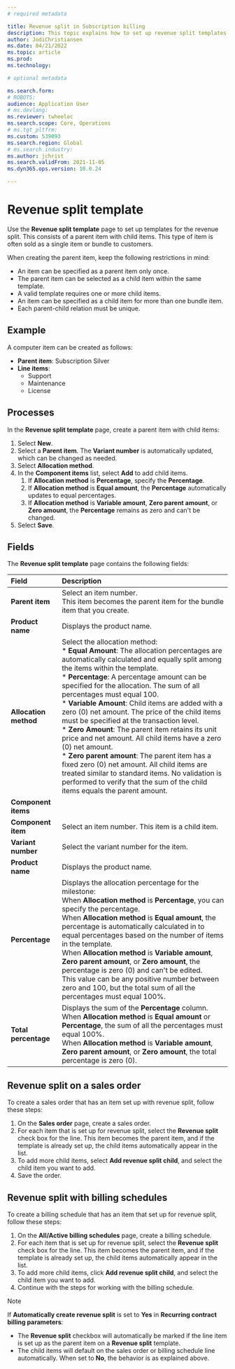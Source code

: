 ```yaml
---
# required metadata

title: Revenue split in Subscription billing
description: This topic explains how to set up revenue split templates for items that are sold as bundles. 
author: JodiChristiansen
ms.date: 04/21/2022
ms.topic: article
ms.prod: 
ms.technology: 

# optional metadata

ms.search.form:  
# ROBOTS: 
audience: Application User
# ms.devlang: 
ms.reviewer: twheeloc
ms.search.scope: Core, Operations
# ms.tgt_pltfrm: 
ms.custom: 539093
ms.search.region: Global
# ms.search.industry: 
ms.author: jchrist
ms.search.validFrom: 2021-11-05
ms.dyn365.ops.version: 10.0.24

---
```

# Revenue split template

Use the **Revenue split template** page to set up templates for the revenue split. This consists of a parent item with child items. This type of item is often sold as a single item or bundle to customers. 

When creating the parent item, keep the following restrictions in mind: 
* An item can be specified as a parent item only once.
* The parent item can be selected as a child item within the same template. 
* A valid template requires one or more child items. 
* An item can be specified as a child item for more than one bundle item.
* Each parent-child relation must be unique.

</div><div>

## Example

A computer item can be created as follows: 

* **Parent item**: Subscription Silver
* **Line items**: 
   * Support 
   * Maintenance
   * License

## Processes

In the **Revenue split template** page, create a parent item with child items: 
1. Select **New**. 
1. Select a **Parent item**. The **Variant number** is automatically updated, which can be changed as needed. 
1. Select **Allocation method**. 
1. In the **Component items** list, select **Add** to add child items. 
   1. If **Allocation method** is **Percentage**,  specify the **Percentage**. 
   1. If **Allocation method** is **Equal amount**, the **Percentage** automatically updates to equal percentages. 
   1. If **Allocation method** is **Variable amount**, **Zero parent amount**,  or **Zero amount**, the **Percentage** remains as zero and can't be changed. 
1. Select **Save**.

## Fields

The **Revenue split template** page contains the following fields:


| Field        | Description           |
| :------------- |:-------------| 
| **Parent item**     | Select an item number. <br />This item becomes the parent item for the bundle item that you create.  | 
| **Product name**     | Displays the product name.       |  
| **Allocation method**	  | Select the allocation method: <br />* **Equal Amount**: The allocation percentages are automatically calculated and equally split among the items within the template.<br />* **Percentage**: A percentage amount can be specified for the allocation. The sum of all percentages must equal 100. <br /> * **Variable Amount**: Child items are added with a zero (0) net amount. The price of the child items must be specified at the transaction level. <br /> * **Zero Amount**: The parent item retains its unit price and net amount. All child items have a zero (0) net amount.<br /> * **Zero parent amount**: The parent item has a fixed zero (0) net amount. All child items are treated similar to standard items. No validation is performed to verify that the sum of the child items equals the parent amount.       |    
| **Component items**     |  | 
| **Component item**     | Select an item number. This item is a child item.       |  
| **Variant number**	  | Select the variant number for the item.     |    
| **Product name**     | Displays the product name.  | 
| **Percentage**     | Displays the allocation percentage for the milestone: <br /> When **Allocation method** is **Percentage**, you can specify the percentage. <br /> When **Allocation method** is **Equal amount**, the percentage is automatically calculated in to equal percentages based on the number of items in the template. <br /> When **Allocation method** is **Variable amount**, **Zero parent amount**, or **Zero amount**, the percentage is zero (0) and can't be edited. <br />This value can be any positive number between zero and 100, but the total sum of all the percentages must equal 100%.      |  
| **Total percentage**	  | Displays the sum of the **Percentage** column. <br /> When **Allocation method** is **Equal amount** or **Percentage**, the sum of all the percentages must equal 100%. <br /> When **Allocation method** is **Variable amount**, **Zero parent amount**,  or **Zero amount**, the total percentage is zero (0).        |    
## Revenue split on a sales order

To create a sales order that has an item set up with revenue split, follow these steps: 
1. On the **Sales order** page, create a sales order. 
2. For each item that is set up for revenue split, select the **Revenue split** check box for the line. This item becomes the parent item, and if the template is already set up, the child items automatically appear in the list. 
3. To add more child items, select **Add revenue split child**, and select the child item you want to add. 
4. Save the order. 

## Revenue split with billing schedules

To create a billing schedule that has an item that set up for revenue split, follow these steps: 
1. On the **All/Active billing schedules** page, create a billing schedule. 
2. For each item that is set up for revenue split, select the **Revenue split** check box for the line. This item becomes the parent item, and if the template is already set up, the child items automatically appear in the list. 
3. To add more child items, click **Add revenue split child**, and select the child item you want to add. 
4. Continue with the steps for working with the billing schedule. 

> [!Note]
> If **Automatically create revenue split** is set to **Yes** in **Recurring contract billing parameters**:
   - The **Revenue split** checkbox will automatically be marked if the line item is set up as the parent item on a **Revenue split** template. 
   - The child items will default on the sales order or billing schedule line automatically. When set to **No**, the behavior is as explained above.
